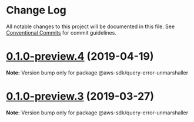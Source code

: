 # Change Log

All notable changes to this project will be documented in this file.
See [Conventional Commits](https://conventionalcommits.org) for commit guidelines.

# [0.1.0-preview.4](https://github.com/aws/aws-sdk-js-v3/compare/@aws-sdk/query-error-unmarshaller@0.1.0-preview.3...@aws-sdk/query-error-unmarshaller@0.1.0-preview.4) (2019-04-19)

**Note:** Version bump only for package @aws-sdk/query-error-unmarshaller

# [0.1.0-preview.3](https://github.com/aws/aws-sdk-js-v3/compare/@aws-sdk/query-error-unmarshaller@0.1.0-preview.2...@aws-sdk/query-error-unmarshaller@0.1.0-preview.3) (2019-03-27)

**Note:** Version bump only for package @aws-sdk/query-error-unmarshaller
